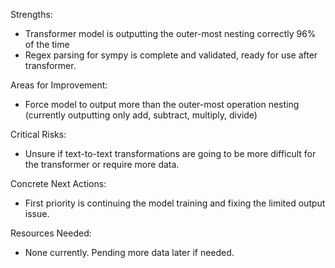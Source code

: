 Strengths:

- Transformer model is outputting the outer-most nesting correctly 96% of the time
- Regex parsing for sympy is complete and validated, ready for use after transformer.

Areas for Improvement:

- Force model to output more than the outer-most operation nesting (currently outputting only add, subtract, multiply, divide)

Critical Risks:

- Unsure if text-to-text transformations are going to be more difficult for the transformer or require more data.

Concrete Next Actions:

- First priority is continuing the model training and fixing the limited output issue.
  
Resources Needed:

- None currently. Pending more data later if needed.

